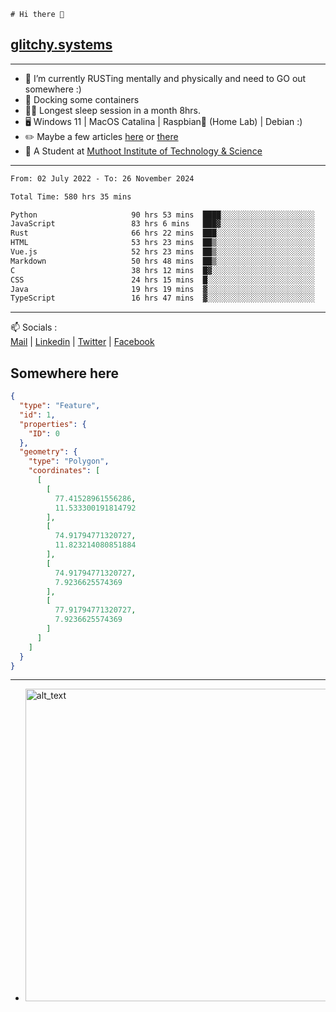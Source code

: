 ```
# Hi there 👋
```
## [glitchy.systems](https://glitchy.systems)
---

- 🌱 I’m currently RUSTing mentally and physically and need to GO out somewhere :)
- 🐋 Docking some containers
- 😶‍🌫️ Longest sleep session in a month 8hrs.
- 🖥️ Windows 11 | MacOS Catalina | Raspbian🥧 (Home Lab) | Debian :)
- ✏️ Maybe a few articles [here](https://medium.com/@advaithnarayanan8) or [there](https://medium.com/@advaithnarayanan8)
- 📑 A Student at [Muthoot Institute of Technology & Science](https://mgmits.ac.in/)



---

<!--START_SECTION:waka-->

```txt
From: 02 July 2022 - To: 26 November 2024

Total Time: 580 hrs 35 mins

Python                     90 hrs 53 mins  ████░░░░░░░░░░░░░░░░░░░░░   15.65 %
JavaScript                 83 hrs 6 mins   ███▓░░░░░░░░░░░░░░░░░░░░░   14.31 %
Rust                       66 hrs 22 mins  ███░░░░░░░░░░░░░░░░░░░░░░   11.43 %
HTML                       53 hrs 23 mins  ██▒░░░░░░░░░░░░░░░░░░░░░░   09.20 %
Vue.js                     52 hrs 23 mins  ██▒░░░░░░░░░░░░░░░░░░░░░░   09.02 %
Markdown                   50 hrs 48 mins  ██▒░░░░░░░░░░░░░░░░░░░░░░   08.75 %
C                          38 hrs 12 mins  █▓░░░░░░░░░░░░░░░░░░░░░░░   06.58 %
CSS                        24 hrs 15 mins  █░░░░░░░░░░░░░░░░░░░░░░░░   04.18 %
Java                       19 hrs 19 mins  ▓░░░░░░░░░░░░░░░░░░░░░░░░   03.33 %
TypeScript                 16 hrs 47 mins  ▓░░░░░░░░░░░░░░░░░░░░░░░░   02.89 %
```

<!--END_SECTION:waka-->

---

📫 Socials :<br>
[Mail](mailto:advaith@glitchy.systems) | [Linkedin](https://www.linkedin.com/in/advaith-narayanan-a72152214/) | [Twitter](https://twitter.com/advaithnarayan) | [Facebook](https://screenmessage.com/qinq)

## Somewhere here

```geojson
{
  "type": "Feature",
  "id": 1,
  "properties": {
    "ID": 0
  },
  "geometry": {
    "type": "Polygon",
    "coordinates": [
      [
        [
          77.41528961556286,
          11.533300191814792
        ],
        [
          74.91794771320727,
          11.823214080851884
        ],
        [
          74.91794771320727,
          7.9236625574369
        ],
        [
          77.91794771320727,
          7.9236625574369
        ]
      ]
    ]
  }
}
```


--- 
- [<img alt="alt_text" width="500px" src="https://valid.x86.fr/cache/banner/xv24bv-6.png" />](https://valid.x86.fr/xv24bv)


